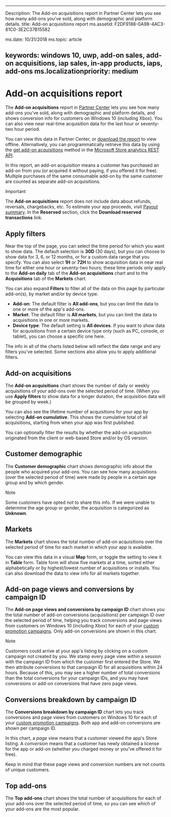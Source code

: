 ﻿---

Description: The Add-on acquisitions report in Partner Center lets you see how many add-ons you've sold, along with demographic and platform details.
title: Add-on acquisitions report
ms.assetid: F2DF9188-0A98-4AC3-81C0-3E2C37B15582

ms.date: 10/31/2018
ms.topic: article


keywords: windows 10, uwp, add-on sales, add-on acquisitions, iap sales, in-app products, iaps, add-ons
ms.localizationpriority: medium
---

# Add-on acquisitions report


The **Add-on acquisitions** report in [Partner Center](https://partner.microsoft.com/dashboard) lets you see how many add-ons you've sold, along with demographic and platform details, and shows conversion info for customers on Windows 10 (including Xbox). You can also view near real-time acquisition data for the last hour or seventy-two hour period.

You can view this data in Partner Center, or [download the report](download-analytic-reports.md) to view offline. Alternatively, you can programmatically retrieve this data by using the [get add-on acquisitions](../monetize/get-in-app-acquisitions.md) method in the [Microsoft Store analytics REST API](../monetize/access-analytics-data-using-windows-store-services.md).

In this report, an add-on acquisition means a customer has purchased an add-on from you (or acquired it without paying, if you offered it for free). Multiple purchases of the same consumable add-on by the same customer are counted as separate add-on acquisitions.

> [!IMPORTANT]
> The **Add-on acquisitions** report does not include data about refunds, reversals, chargebacks, etc. To estimate your app proceeds, visit [Payout summary](payout-summary.md). In the **Reserved** section, click the **Download reserved transactions** link.


## Apply filters

Near the top of the page, you can select the time period for which you want to show data. The default selection is **30D** (30 days), but you can choose to show data for 3, 6, or 12 months, or for a custom data range that you specify. You can also select **1H** or **72H** to show acquisition data in near real time for either one hour or seventy-two hours; these time periods only apply to the **Add-on daily** tab of the **Add-on acquisitions** chart and to the **Acquisitions** tab of the **Markets** chart. 

You can also expand **Filters** to filter all of the data on this page by particular add-on(s), by market and/or by device type.

-   **Add-on**: The default filter is **All add-ons**, but you can limit the data to one or more of the app's add-ons.
-   **Market**: The default filter is **All markets**, but you can limit the data to acquisitions in one or more markets.
-   **Device type**: The default setting is **All devices**. If you want to show data for acquisitions from a certain device type only (such as PC, console, or tablet), you can choose a specific one here.

The info in all of the charts listed below will reflect the date range and any filters you've selected. Some sections also allow you to apply additional filters.


## Add-on acquisitions

The **Add-on acquisitions** chart shows the number of daily or weekly acquisitions of your add-ons over the selected period of time. (When you use **Apply filters** to show data for a longer duration, the acquisition data will be grouped by week.)

You can also see the lifetime number of acquisitions for your app by selecting **Add-on cumulative**. This shows the cumulative total of all acquisitions, starting from when your app was first published.

You can optionally filter the results by whether the add-on acquisition originated from the client or web-based Store and/or by OS version.


## Customer demographic

The **Customer demographic** chart shows demographic info about the people who acquired your add-ons. You can see how many acquisitions (over the selected period of time) were made by people in a certain age group and by which gender.

> [!NOTE]
> Some customers have opted not to share this info. If we were unable to determine the age group or gender, the acquisition is categorized as **Unknown**.


## Markets

The **Markets** chart shows the total number of add-on acquisitions over the selected period of time for each market in which your app is available. 

You can view this data in a visual **Map** form, or toggle the setting to view it in **Table** form. Table form will show five markets at a time, sorted either alphabetically or by highest/lowest number of acquisitions or installs. You can also download the data to view info for all markets together.


## Add-on page views and conversions by campaign ID

The **Add-on page views and conversions by campaign ID** chart shows you the total number of add-on conversions (acquisitions) per campaign ID over the selected period of time, helping you track conversions and page views from customers on Windows 10 (including Xbox) for each of your [custom promotion campaigns](create-a-custom-app-promotion-campaign.md). Only add-on conversions are shown in this chart.

> [!NOTE]
> Customers could arrive at your app's listing by clicking on a custom campaign not created by you. We stamp every page view within a session with the campaign ID from which the customer first entered the Store. We then attribute conversions to that campaign ID for all acquisitions within 24 hours. Because of this, you may see a higher number of total conversions than the total conversions for your campaign IDs, and you may have conversions or add-on conversions that have zero page views. 


## Conversions breakdown by campaign ID

The **Conversions breakdown by campaign ID** chart lets you track conversions and page views from customers on Windows 10 for each of your [custom promotion campaigns](create-a-custom-app-promotion-campaign.md). Both app and add-on conversions are shown per campaign ID.

In this chart, a *page view* means that a customer viewed the app's Store listing. A *conversion* means that a customer has newly obtained a license for the app or add-on (whether you charged money or you've offered it for free).

Keep in mind that these page views and conversion numbers are not counts of unique customers. 


## Top add-ons

The **Top add-ons** chart shows the total number of acquisitions for each of your add-ons over the selected period of time, so you can see which of your add-ons are the most popular. 



 

 
